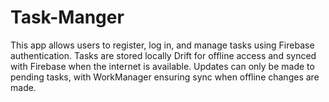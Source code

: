 # Task-Manger
This app allows users to register, log in, and manage tasks using Firebase authentication. Tasks are stored locally Drift for offline access and synced with Firebase when the internet is available. Updates can only be made to pending tasks, with WorkManager ensuring sync when offline changes are made.
